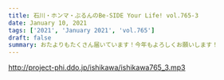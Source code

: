 ```yaml
---
title: 石川・ホンマ・ぶるんのBe-SIDE Your Life! vol.765-3
date: January 10, 2021
tags: ['2021', 'January 2021', 'vol.765']
draft: false
summary: おたよりもたくさん届いています！今年もよろしくお願いします！
---
```


http://project-phi.ddo.jp/ishikawa/ishikawa765_3.mp3